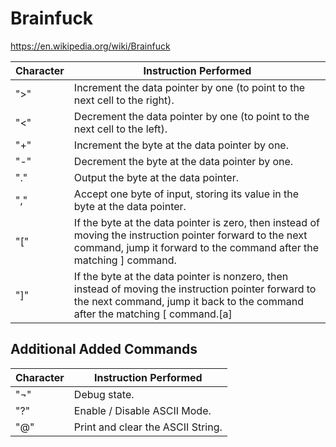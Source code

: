 # Brainfuck
https://en.wikipedia.org/wiki/Brainfuck

Character|Instruction Performed|
----|----|
">"|Increment the data pointer by one (to point to the next cell to the right).|
"<"|Decrement the data pointer by one (to point to the next cell to the left).|
"+"|Increment the byte at the data pointer by one.|
"-"|Decrement the byte at the data pointer by one.|
"."|Output the byte at the data pointer.|
","|Accept one byte of input, storing its value in the byte at the data pointer.|
"["|If the byte at the data pointer is zero, then instead of moving the instruction pointer forward to the next command, jump it forward to the command after the matching ] command.|
"]"|If the byte at the data pointer is nonzero, then instead of moving the instruction pointer forward to the next command, jump it back to the command after the matching [ command.[a]|

## Additional Added Commands
Character|Instruction Performed|
----|----|
"¬"|Debug state.|
"?"|Enable / Disable ASCII Mode.|
"@"|Print and clear the ASCII String.|